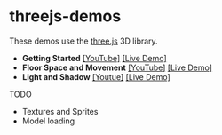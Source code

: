 # threejs-demos

These demos use the [three.js](https://github.com/mrdoob/three.js/) 3D library.

 - **Getting Started** [[YouTube]](https://www.youtube.com/watch?v=axGQAMqsxdw) [[Live Demo]](http://insecure.gq/webgl/gettingstarted/)
 - **Floor Space and Movement** [[YouTube]](https://www.youtube.com/watch?v=UUilwGxIj_Q) [[Live Demo]](http://insecure.gq/webgl/floorsandmovement/)
 - **Light and Shadow** [[Youtue]](https://www.youtube.com/watch?v=zBfpb32tys8) [[Live Demo]](http://insecure.gq/webgl/lightandshadow/)

TODO

 - Textures and Sprites
 - Model loading
